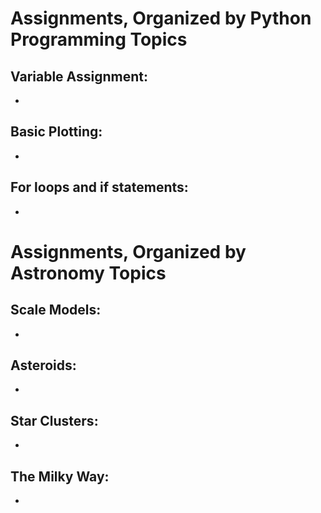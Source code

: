 # Assignments, Organized by Python Programming Topics

## Variable Assignment:
-

## Basic Plotting:
-

## For loops and if statements: 
-





# Assignments, Organized by Astronomy Topics

## Scale Models:
-

## Asteroids: 
- 

## Star Clusters:
- 

## The Milky Way:
-
